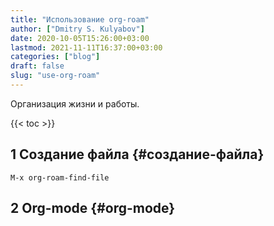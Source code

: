 ```yaml
---
title: "Использование org-roam"
author: ["Dmitry S. Kulyabov"]
date: 2020-10-05T15:26:00+03:00
lastmod: 2021-11-11T16:37:00+03:00
categories: ["blog"]
draft: false
slug: "use-org-roam"
---
```


Организация жизни и работы.

<!--more-->

{{< toc >}}


## <span class="section-num">1</span> Создание файла {#создание-файла}



```emacs
M-x org-roam-find-file
```


## <span class="section-num">2</span> Org-mode {#org-mode}
